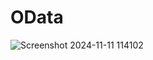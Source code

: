 # OData

![Screenshot 2024-11-11 114102](https://github.com/user-attachments/assets/f2e920b2-e49b-414e-b0ae-de3b6d5401d5)
